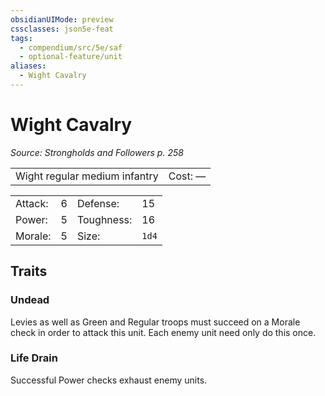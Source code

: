 ```yaml
---
obsidianUIMode: preview
cssclasses: json5e-feat
tags:
  - compendium/src/5e/saf
  - optional-feature/unit
aliases:
  - Wight Cavalry
---
```

# Wight Cavalry
*Source: Strongholds and Followers p. 258*  

|    |    |
|----|----|
| Wight regular medium infantry | Cost: — |

|    |    |    |    |
|----|----|----|----|
| Attack: | 6 | Defense: | 15 |
| Power: | 5 | Toughness: | 16 |
| Morale: | 5 | Size: | `1d4` |

## Traits

### Undead

Levies as well as Green and Regular troops must succeed on a Morale check in order to attack this unit. Each enemy unit need only do this once.

### Life Drain

Successful Power checks exhaust enemy units.